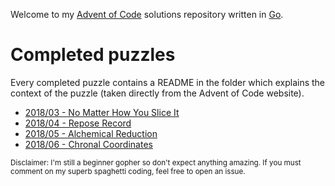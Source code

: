 Welcome to my [Advent of Code](https://adventofcode.com) solutions repository written in [Go](https://golang.org/).

# Completed puzzles

Every completed puzzle contains a README in the folder which explains the context of the puzzle (taken directly from the Advent of Code website).

* [2018/03 - No Matter How You Slice It](./2018/03)
* [2018/04 - Repose Record](./2018/04)
* [2018/05 - Alchemical Reduction](./2018/05)
* [2018/06 - Chronal Coordinates](./2018/06)

<sup>Disclaimer: I'm still a beginner gopher so don't expect anything amazing. If you must comment on my superb spaghetti coding, feel free to open an issue.</sup>
